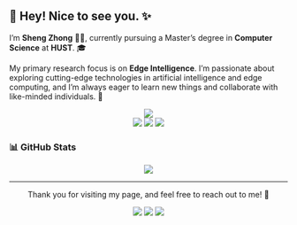 ## 👋 Hey! Nice to see you. ✨

I’m **Sheng Zhong** 🧑‍💻, currently pursuing a Master’s degree in **Computer Science** at **HUST**. 🎓

My primary research focus is on **Edge Intelligence**. I’m passionate about exploring cutting-edge technologies in artificial intelligence and edge computing, and I’m always eager to learn new things and collaborate with like-minded individuals. 🌱

<p align="center">
    <img src="https://img.shields.io/badge/-Contact%20me-rgba(255, 255, 255, 0)?style=for-the-badge&labelColor=#d5d8dd" />
    <br>
    <a href="https://github.com/ss-Zhong"><img src="https://img.shields.io/badge/-Github-000?style=for-the-badge&logo=Github&logoColor=white"/></a>
    <a href="mailto:shengzhong@hust.edu.cn"><img src="https://img.shields.io/badge/-email-c14438?style=for-the-badge&logo=Gmail&logoColor=white"/></a>
    <a href="https://steamcommunity.com/id/15307155035"><img src="https://img.shields.io/badge/-Steam-144c87?style=for-the-badge&logo=Steam&logoColor=white"/></a>
</p>

### 📊 GitHub Stats

<p align="center">
    <img src="https://github-readme-stats.vercel.app/api?username=ss-Zhong&show_icons=true&theme=tokyonight&hide_title=true&hide_border=true&bg_color=00000000" />
</p>

---

<p align="center">
    Thank you for visiting my page, and feel free to reach out to me! 🚀
</p>

<p align="center">
    <img src="https://badges.pufler.dev/visits/ss-Zhong/ss-Zhong?labelColor=91b0fc&color=47bdae" />
    <img src="https://badges.pufler.dev/repos/ss-Zhong?labelColor=91b0fc&color=47bdae" />
    <img src="https://badges.pufler.dev/updated/ss-Zhong/ss-Zhong?labelColor=91b0fc&color=47bdae" />
</p>
